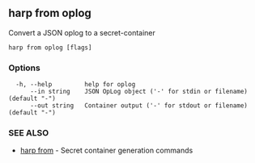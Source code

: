 ## harp from oplog

Convert a JSON oplog to a secret-container

```
harp from oplog [flags]
```

### Options

```
  -h, --help         help for oplog
      --in string    JSON OpLog object ('-' for stdin or filename) (default "-")
      --out string   Container output ('-' for stdout or filename) (default "-")
```

### SEE ALSO

* [harp from](harp_from.md)	 - Secret container generation commands

